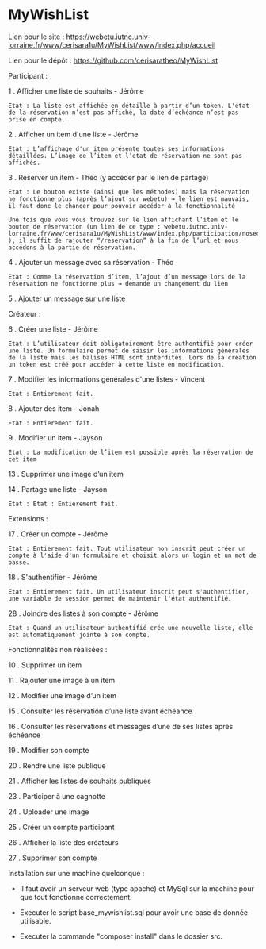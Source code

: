 # MyWishList
Lien pour le site :
https://webetu.iutnc.univ-lorraine.fr/www/cerisara1u/MyWishList/www/index.php/accueil

Lien pour le dépôt :
https://github.com/cerisaratheo/MyWishList


Participant :

1 . Afficher une liste de souhaits - Jérôme

	Etat : La liste est affichée en détaille à partir d’un token. L'état de la réservation n’est pas affiché, la date d’échéance n’est pas prise en compte.


2 . Afficher un item d'une liste - Jérôme

	Etat : L’affichage d'un item présente toutes ses informations détaillées. L’image de l’item et l’etat de réservation ne sont pas affichés.
	
	
3 . Réserver un item - Théo (y accéder par le lien de partage)

	Etat : Le bouton existe (ainsi que les méthodes) mais la réservation ne fonctionne plus (après l’ajout sur webetu) → le lien est mauvais, il faut donc le changer pour pouvoir accéder à la fonctionnalité
	
	Une fois que vous vous trouvez sur le lien affichant l’item et le bouton de réservation (un lien de ce type : webetu.iutnc.univ-lorraine.fr/www/cerisara1u/MyWishList/www/index.php/participation/nosecure1/23 ), il suffit de rajouter “/reservation” à la fin de l’url et nous accédons à la partie de réservation.


4 . Ajouter un message avec sa réservation - Théo

	Etat : Comme la réservation d’item, l’ajout d’un message lors de la réservation ne fonctionne plus → demande un changement du lien


5 . Ajouter un message sur une liste


Créateur :

6 . Créer une liste - Jérôme

	Etat : L’utilisateur doit obligatoirement être authentifié pour créer une liste. Un formulaire permet de saisir les informations générales de la liste mais les balises HTML sont interdites. Lors de sa création un token est créé pour accéder à cette liste en modification.
	

7 . Modifier les informations générales d'une listes - Vincent

	Etat : Entierement fait.
	
	
8 . Ajouter des item - Jonah

	Etat : Entierement fait.
	
	
9 . Modifier un item - Jayson

	Etat : La modification de l’item est possible après la réservation de cet item
	

13 . Supprimer une image d’un item

14 . Partage une liste - Jayson

	Etat : Etat : Entierement fait.



Extensions :

17 . Créer un compte - Jérôme

	Etat : Entierement fait. Tout utilisateur non inscrit peut créer un compte à l'aide d'un formulaire et choisit alors un login et un mot de passe.
	
	
18 . S'authentifier - Jérôme

	Etat : Entierement fait. Un utilisateur inscrit peut s'authentifier, une variable de session permet de maintenir l'état authentifié.
	

28 . Joindre des listes à son compte - Jérôme

	Etat : Quand un utilisateur authentifié crée une nouvelle liste, elle est automatiquement jointe à son compte.


Fonctionnalités non réalisées : 

10 . Supprimer un item

11 . Rajouter une image à un item

12 . Modifier une image d’un item

15 . Consulter les réservation d’une liste avant échéance

16 . Consulter les réservations et messages d’une de ses listes après échéance

19 . Modifier son compte

20 . Rendre une liste publique

21 . Afficher les listes de souhaits publiques

23 . Participer à une cagnotte

24 . Uploader une image

25 . Créer un compte participant

26 . Afficher la liste des créateurs

27 . Supprimer son compte





Installation sur une machine quelconque :

 - Il faut avoir un serveur web (type apache) et MySql sur la machine pour que tout fonctionne correctement.

 - Executer le script base_mywishlist.sql pour avoir une base de donnée utilisable.

 - Executer la commande "composer install" dans le dossier src.
